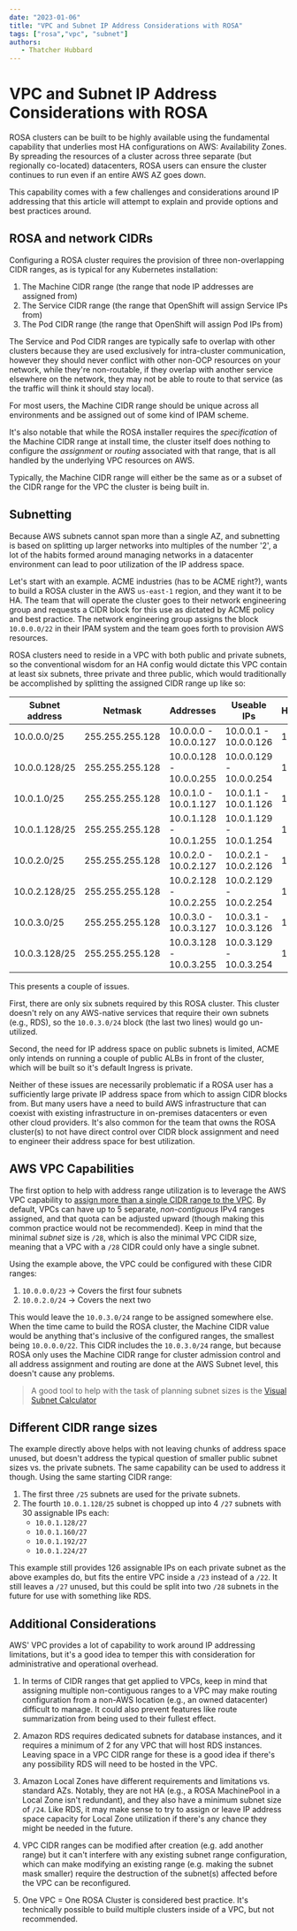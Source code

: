 ```yaml
---
date: "2023-01-06"
title: "VPC and Subnet IP Address Considerations with ROSA"
tags: ["rosa","vpc", "subnet"]
authors:
   - Thatcher Hubbard
---
```


# VPC and Subnet IP Address Considerations with ROSA

ROSA clusters can be built to be highly available using the fundamental capability that underlies most HA configurations on AWS: Availability Zones. By spreading the resources of a cluster across three separate (but regionally co-located) datacenters, ROSA users can ensure the cluster continues to run even if an entire AWS AZ goes down.

This capability comes with a few challenges and considerations around IP addressing that this article will attempt to explain and provide options and best practices around.

## ROSA and network CIDRs

Configuring a ROSA cluster requires the provision of three non-overlapping CIDR ranges, as is typical for any Kubernetes installation:

1. The Machine CIDR range (the range that node IP addresses are assigned from)
1. The Service CIDR range (the range that OpenShift will assign Service IPs from)
1. The Pod CIDR range (the range that OpenShift will assign Pod IPs from)

The Service and Pod CIDR ranges are typically safe to overlap with other clusters because they are used exclusively for intra-cluster communication, however they should never conflict with other non-OCP resources on your network, while they're non-routable, if they overlap with another service elsewhere on the network, they may not be able to route to that service (as the traffic will think it should stay local).

For most users, the Machine CIDR range should be unique across all environments and be assigned out of some kind of IPAM scheme.

It's also notable that while the ROSA installer requires the *specification* of the Machine CIDR range at install time, the cluster itself does nothing to configure the *assignment* or *routing* associated with that range, that is all handled by the underlying VPC resources on AWS.

Typically, the Machine CIDR range will either be the same as or a subset of the CIDR range for the VPC the cluster is being built in. 

## Subnetting

Because AWS subnets cannot span more than a single AZ, and subnetting is based on splitting up larger networks into multiples of the number '2', a lot of the habits formed around managing networks in a datacenter environment can lead to poor utilization of the IP address space.

Let's start with an example. ACME industries (has to be ACME right?), wants to build a ROSA cluster in the AWS `us-east-1` region, and they want it to be HA. The team that will operate the cluster goes to their network engineering group and requests a CIDR block for this use as dictated by ACME policy and best practice. The network engineering group assigns the block `10.0.0.0/22` in their IPAM system and the team goes forth to provision AWS resources.

ROSA clusters need to reside in a VPC with both public and private subnets, so the conventional wisdom for an HA config would dictate this VPC contain at least six subnets, three private and three public, which would traditionally be accomplished by splitting the assigned CIDR range up like so:

|Subnet address	|Netmask	        |Addresses	                |Useable IPs	                |Hosts  |
|---------------|-------------------|---------------------------|-------------------------------|-------|
|10.0.0.0/25	|255.255.255.128	|10.0.0.0 - 10.0.0.127	    |10.0.0.1 - 10.0.0.126	        |126	|
|10.0.0.128/25	|255.255.255.128	|10.0.0.128 - 10.0.0.255	|10.0.0.129 - 10.0.0.254	    |126	|
|10.0.1.0/25	|255.255.255.128	|10.0.1.0 - 10.0.1.127	    |10.0.1.1 - 10.0.1.126	        |126	|
|10.0.1.128/25	|255.255.255.128	|10.0.1.128 - 10.0.1.255	|10.0.1.129 - 10.0.1.254	    |126	|
|10.0.2.0/25	|255.255.255.128	|10.0.2.0 - 10.0.2.127	    |10.0.2.1 - 10.0.2.126	        |126	|
|10.0.2.128/25	|255.255.255.128	|10.0.2.128 - 10.0.2.255	|10.0.2.129 - 10.0.2.254	    |126	|
|10.0.3.0/25	|255.255.255.128	|10.0.3.0 - 10.0.3.127	    |10.0.3.1 - 10.0.3.126	        |126	|
|10.0.3.128/25	|255.255.255.128	|10.0.3.128 - 10.0.3.255	|10.0.3.129 - 10.0.3.254	    |126	|

This presents a couple of issues. 

First, there are only six subnets required by this ROSA cluster. This cluster doesn't rely on any AWS-native services that require their own subnets (e.g., RDS), so the `10.0.3.0/24` block (the last two lines) would go un-utilized.

Second, the need for IP address space on public subnets is limited, ACME only intends on running a couple of public ALBs in front of the cluster, which will be built so it's default Ingress is private.

Neither of these issues are necessarily problematic if a ROSA user has a sufficiently large private IP address space from which to assign CIDR blocks from. But many users have a need to build AWS infrastructure that can coexist with existing infrastructure in on-premises datacenters or even other cloud providers. It's also common for the team that owns the ROSA cluster(s) to not have direct control over CIDR block assignment and need to engineer their address space for best utilization.

## AWS VPC Capabilities

The first option to help with address range utilization is to leverage the AWS VPC capability to [assign more than a single CIDR range to the VPC](https://docs.aws.amazon.com/vpc/latest/userguide/how-it-works.html#vpc-ip-addressing). By default, VPCs can have up to 5 separate, *non-contiguous* IPv4 ranges assigned, and that quota can be adjusted upward (though making this common practice would not be recommended). Keep in mind that the minimal *subnet* size is `/28`, which is also the minimal VPC CIDR size, meaning that a VPC with a `/28` CIDR could only have a single subnet.

Using the example above, the VPC could be configured with these CIDR ranges:

1. `10.0.0.0/23` -> Covers the first four subnets
1. `10.0.2.0/24` -> Covers the next two

This would leave the `10.0.3.0/24` range to be assigned somewhere else. When the time came to build the ROSA cluster, the Machine CIDR value would be anything that's inclusive of the configured ranges, the smallest being `10.0.0.0/22`. This CIDR includes the `10.0.3.0/24` range, but because ROSA only uses the Machine CIDR range for cluster admission control and all address assignment and routing are done at the AWS Subnet level, this doesn't cause any problems.

> A good tool to help with the task of planning subnet sizes is the [Visual Subnet Calculator](https://www.davidc.net/sites/default/subnets/subnets.html)

## Different CIDR range sizes

The example directly above helps with not leaving chunks of address space unused, but doesn't address the typical question of smaller public subnet sizes vs. the private subnets. The same capability can be used to address it though. Using the same starting CIDR range:

1. The first three `/25` subnets are used for the private subnets.
1. The fourth `10.0.1.128/25` subnet is chopped up into 4 `/27` subnets with 30 assignable IPs each:
    - `10.0.1.128/27`
    - `10.0.1.160/27`
    - `10.0.1.192/27`
    - `10.0.1.224/27`

This example still provides 126 assignable IPs on each private subnet as the above examples do, but fits the entire VPC inside a `/23` instead of a `/22`. It still leaves a `/27` unused, but this could be split into two `/28` subnets in the future for use with something like RDS.

## Additional Considerations

AWS' VPC provides a lot of capability to work around IP addressing limitations, but it's a good idea to temper this with consideration for administrative and operational overhead.

1. In terms of CIDR ranges that get applied to VPCs, keep in mind that assigning multiple non-contiguous ranges to a VPC may make routing configuration from a non-AWS location (e.g., an owned datacenter) difficult to manage. It could also prevent features like route summarization from being used to their fullest effect.

1. Amazon RDS requires dedicated subnets for database instances, and it requires a minimum of 2 for any VPC that will host RDS instances. Leaving space in a VPC CIDR range for these is a good idea if there's any possibility RDS will need to be hosted in the VPC.

1. Amazon Local Zones have different requirements and limitations vs. standard AZs. Notably, they are not HA (e.g., a ROSA MachinePool in a Local Zone isn't redundant), and they also have a minimum subnet size of `/24`. Like RDS, it may make sense to try to assign or leave IP address space capacity for Local Zone utilization if there's any chance they might be needed in the future.

1. VPC CIDR ranges can be modified after creation (e.g. add another range) but it can't interfere with any existing subnet range configuration, which can make modifying an existing range (e.g. making the subnet mask smaller) require the destruction of the subnet(s) affected before the VPC can be reconfigured.

1. One VPC = One ROSA Cluster is considered best practice. It's technically possible to build multiple clusters inside of a VPC, but not recommended.






